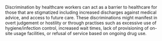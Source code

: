 <!-- Section Level Feedback -->

<div class="columns">
  <div class="column is-6">

Discrimination by healthcare workers can act as a barrier to healthcare for those that are stigmatized including increased discharges against medical advice, and access to future care. These discriminations might manifest in overt judgement or hostility or through practises such as excessive use of hygiene/infection control, increased wait times, lack of provisioning of on-site usage facilities, or refusal of service based on ongoing drug use.

  </div>
</div>